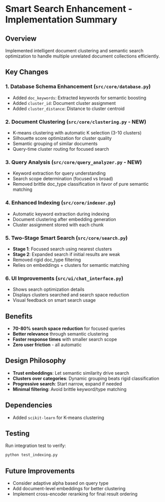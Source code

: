 # Smart Search Enhancement - Implementation Summary

## Overview
Implemented intelligent document clustering and semantic search optimization to handle multiple unrelated document collections efficiently.

## Key Changes

### 1. Database Schema Enhancement (`src/core/database.py`)
- Added `doc_keywords`: Extracted keywords for semantic boosting
- Added `cluster_id`: Document cluster assignment
- Added `cluster_distance`: Distance to cluster centroid

### 2. Document Clustering (`src/core/clustering.py` - NEW)
- K-means clustering with automatic K selection (3-10 clusters)
- Silhouette score optimization for cluster quality
- Semantic grouping of similar documents
- Query-time cluster routing for focused search

### 3. Query Analysis (`src/core/query_analyzer.py` - NEW)
- Keyword extraction for query understanding
- Search scope determination (focused vs broad)
- Removed brittle doc_type classification in favor of pure semantic matching

### 4. Enhanced Indexing (`src/core/indexer.py`)
- Automatic keyword extraction during indexing
- Document clustering after embedding generation
- Cluster assignment stored with each chunk

### 5. Two-Stage Smart Search (`src/core/search.py`)
- **Stage 1**: Focused search using nearest clusters
- **Stage 2**: Expanded search if initial results are weak
- Removed rigid doc_type filtering
- Relies on embeddings + clusters for semantic matching

### 6. UI Improvements (`src/ui/chat_interface.py`)
- Shows search optimization details
- Displays clusters searched and search space reduction
- Visual feedback on smart search usage

## Benefits
- **70-80% search space reduction** for focused queries
- **Better relevance** through semantic clustering
- **Faster response times** with smaller search scope
- **Zero user friction** - all automatic

## Design Philosophy
- **Trust embeddings**: Let semantic similarity drive search
- **Clusters over categories**: Dynamic grouping beats rigid classification  
- **Progressive search**: Start narrow, expand if needed
- **Minimal filtering**: Avoid brittle keyword/type matching

## Dependencies
- Added `scikit-learn` for K-means clustering

## Testing
Run integration test to verify:
```bash
python test_indexing.py
```

## Future Improvements
- Consider adaptive alpha based on query type
- Add document-level embeddings for better clustering
- Implement cross-encoder reranking for final result ordering